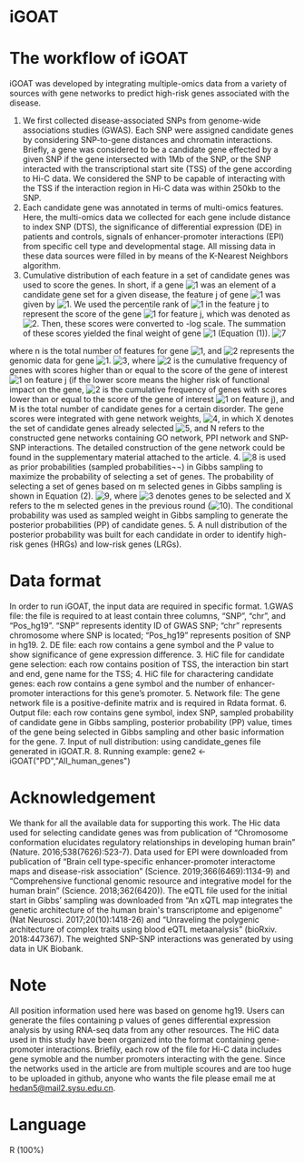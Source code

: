 # iGOAT
# The workflow of iGOAT
iGOAT was developed by integrating multiple-omics data from a variety of sources with gene networks to predict high-risk genes associated with the disease. 

1. We first collected disease-associated SNPs from genome-wide associations studies (GWAS). Each SNP were assigned candidate genes by considering SNP-to-gene distances and chromatin interactions. Briefly, a gene was considered to be a candidate gene effected by a given SNP if the gene intersected with 1Mb of the SNP, or the SNP interacted with the transcriptional start site (TSS) of the gene according to Hi-C data. We considered the SNP to be capable of interacting with the TSS if the interaction region in Hi-C data was within 250kb to the SNP. 
2. Each candidate gene was annotated in terms of multi-omics features. Here, the multi-omics data we collected for each gene include distance to index SNP (DTS), the significance of differential expression (DE) in patients and controls, signals of enhancer-promoter interactions (EPI) from specific cell type and developmental stage. All missing data in these data sources were filled in by means of the K-Nearest Neighbors algorithm. 
3. Cumulative distribution of each feature in a set of candidate genes was used to score the genes. In short, if a gene ![1](https://latex.codecogs.com/svg.image?x_{i}) was an element of a candidate gene set for a given disease, the feature j of gene ![1](https://latex.codecogs.com/svg.image?x_{i}) was given by ![1](https://latex.codecogs.com/svg.image?x_{ij}). We used the percentile rank of ![1](https://latex.codecogs.com/svg.image?x_{ij}) in the feature j to represent the score of the gene ![1](https://latex.codecogs.com/svg.image?x_{i}) for feature j, which was denoted as ![2](https://latex.codecogs.com/svg.image?p_{x_{ij}}). Then, these scores were converted to -log scale. The summation of these scores yielded the final weight of gene ![1](https://latex.codecogs.com/svg.image?x_{i}) (Equation (1)). 
![7](https://latex.codecogs.com/svg.image?P\left&space;(&space;D_{x_{i}}|x_{i}&space;\right&space;)=-\sum_{j=1}^{n}log\left&space;(&space;p_{x_{ij}}&space;\right&space;)&space;&space;&space;(1))

where n is the total number of features for gene ![1](https://latex.codecogs.com/svg.image?x_{i}), and ![2](https://latex.codecogs.com/svg.image?D_{x_{i}}) represents the genomic data for gene ![1](https://latex.codecogs.com/svg.image?x_{i}). ![3](https://latex.codecogs.com/svg.image?p_{x_{ij}}=\frac{C_{x_{ij}}}{M}), where ![2](https://latex.codecogs.com/svg.image?C_{x_{ij}}) is the cumulative frequency of genes with scores higher than or equal to the score of the gene of interest ![1](https://latex.codecogs.com/svg.image?x_{i}) on feature j (if the lower score means the higher risk of functional impact on the gene, ![2](https://latex.codecogs.com/svg.image?C_{x_{ij}}) is the cumulative frequency of genes with scores lower than or equal to the score of the gene of interest ![1](https://latex.codecogs.com/svg.image?x_{i}) on feature j), and M is the total number of candidate genes for a certain disorder. The gene scores were integrated with gene network weights, ![4](https://latex.codecogs.com/svg.image?P\left&space;(&space;x_{i}|X,N&space;\right&space;)), in which X denotes the set of candidate genes already selected ![5](https://latex.codecogs.com/svg.image?x_{i}\notin&space;X), and N refers to the constructed gene networks containing GO network, PPI network and SNP-SNP interactions. The detailed construction of the gene network could be found in the supplementary material attached to the article. 
4. ![8](https://latex.codecogs.com/svg.image?P\left&space;(&space;D_{x_{i}}|D,N&space;\right&space;)=P\left&space;(&space;x_{i}|X,N&space;\right&space;)P\left&space;(&space;D_{x_{i}}|x_{i}&space;\right&space;)) is used as prior probabilities (sampled probabilities¬¬) in Gibbs sampling to maximize the probability of selecting a set of genes. The probability of selecting a set of genes based on m selected genes in Gibbs sampling is shown in Equation (2). 
![9](https://latex.codecogs.com/svg.image?P\left&space;(x_{1},x_{2},...,x_{m}|D,N&space;&space;\right&space;)=\prod_{i=1}^{m}P\left&space;(&space;x_{i}|X,N&space;\right&space;)P\left&space;(&space;D_{x_{i}}|x_{i}&space;\right&space;)&space;(2)),
where ![3](https://latex.codecogs.com/svg.image?\left&space;[x_{1},x_{2},...,x_{m}&space;&space;\right&space;]) denotes genes to be selected and X refers to the m selected genes in the previous round (![10](https://latex.codecogs.com/svg.image?\left\{x_{1},x_{2},...,x_{m}&space;\right\}\cap&space;X=\varnothing&space;)). The conditional probability was used as sampled weight in Gibbs sampling to generate the posterior probabilities (PP) of candidate genes. 
5. A null distribution of the posterior probability was built for each candidate in order to identify high-risk genes (HRGs) and low-risk genes (LRGs). 
# Data format
In order to run iGOAT, the input data are required in specific format. 
1.GWAS file: the file is required to at least contain three columns, “SNP”, “chr”, and “Pos_hg19”. “SNP” represents identity ID of GWAS SNP; “chr” represents chromosome where SNP is located; “Pos_hg19” represents position of SNP in hg19.
2. DE file: each row contains a gene symbol and the P value to show significance of gene expression difference.
3. HiC file for candidate gene selection: each row contains position of TSS, the interaction bin start and end, gene name for the TSS;
4. HiC file for charactering candidate genes: each row contains a gene symbol and the number of enhancer-promoter interactions for this gene’s promoter.
5. Network file: The gene network file is a positive-definite matrix and is required in Rdata format. 
6. Output file: each row contains gene symbol, index SNP, sampled probability of candidate gene in Gibbs sampling, posterior probability (PP) value, times of the gene being selected in Gibbs sampling and other basic information for the gene.
7. Input of null distribution: using candidate_genes file generated in iGOAT.R.
8. Running example: gene2 <- iGOAT("PD","All_human_genes")
# Acknowledgement
We thank for all the available data for supporting this work. The Hic data used for selecting candidate genes was from publication of “Chromosome conformation elucidates regulatory relationships in developing human brain” (Nature. 2016;538(7626):523-7). Data used for EPI were downloaded from publication of “Brain cell type-specific enhancer-promoter interactome maps and disease-risk association” (Science. 2019;366(6469):1134-9) and “Comprehensive functional genomic resource and integrative model for the human brain” (Science. 2018;362(6420)). The eQTL file used for the initial start in Gibbs’ sampling was downloaded from “An xQTL map integrates the genetic architecture of the human brain's transcriptome and epigenome” (Nat Neurosci. 2017;20(10):1418-26) and “Unraveling the polygenic architecture of complex traits using blood eQTL metaanalysis” (bioRxiv. 2018:447367). The weighted SNP-SNP interactions was generated by using data in UK Biobank.
# Note
All position information used here was based on genome hg19. Users can generate the files containing p values of genes differential expression analysis by using RNA-seq data from any other resources. The HiC data used in this study have been organized into the format containing gene-promoter interactions. Briefily, each row of the file for Hi-C data includes gene symoble and the number promoters interacting with the gene. Since the networks used in the article are from multiple scoures and are too huge to be uploaded in github, anyone who wants the file please email me at hedan5@mail2.sysu.edu.cn.
# Language
R (100%)
